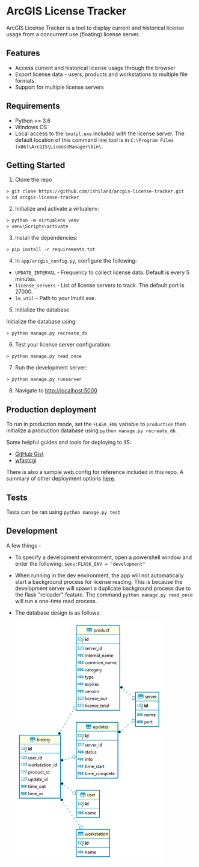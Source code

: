 ArcGIS License Tracker
============
ArcGIS License Tracker is a tool to display current and historical license usage from a concurrent use (floating) license server.

## Features
* Access current and historical license usage through the browser
* Export license data - users, products and workstations to multiple file formats. 
* Support for multiple license servers

## Requirements
 * Python >= 3.6
 * Windows OS
 * Local access to the `lmutil.exe` included with the license server. The default location of this command line tool is in `C:\Program Files (x86)\ArcGIS\LicenseManager\bin\`.

## Getting Started

1. Clone the repo
  ```
  > git clone https://github.com/ishiland/arcgis-license-tracker.git
  > cd arcgis-license-tracker
  ```

2. Initialize and activate a virtualenv:
  ```
  > python -m virtualenv venv
  > venv\Scripts\activate
  ```

3. Install the dependencies:
  ```
  > pip install -r requirements.txt
  ```
  
4. In `app/arcgis_config.py`, configure the following:
  * `UPDATE_INTERVAL` - Frequency to collect license data. Default is every 5 minutes.
  * `license_servers` - List of license servers to track. The default port is 27000.
  * `lm_util` - Path to your lmutil.exe. 
    
5. Initialize the database

  Initialize the database using:
  ```
  > python manage.py recreate_db
  ```

6. Test your license server configuration:
  ```
  > python manage.py read_once
  ```

7. Run the development server:
  ```
  > python manage.py runserver
  ```

8. Navigate to [http://localhost:5000](http://localhost:5000)


## Production deployment
To run in production mode, set the `FLASK_ENV` variable to `production` then initialize a production database using `python manage.py recreate_db`.

Some helpful guides and tools for deploying to IIS:
 - [GitHub Gist](https://gist.github.com/bparaj/ac8dd5c35a15a7633a268e668f4d2c94)
 - [wfastcgi](https://pypi.org/project/wfastcgi/)
 
There is also a sample web.config for reference included in this repo. A summary of other deployment options [here](https://flask.palletsprojects.com/en/1.1.x/deploying/).

## Tests
Tests can be ran using `python manage.py test`

## Development
A few things - 
 - To specify a development environment, open a powershell window and enter the following:
   `$env:FLASK_ENV = "development"`
 - When running in the dev environment, the app will not automatically start a background process for license reading. This is because the development server will spawn a duplicate background process due to the flask "reloader" feature. The command `python manage.py read_once` will run a one-time read process.  
 - The database design is as follows:
    
   ![alt text](database.PNG "Database Diagram")
